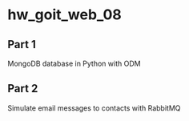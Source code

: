 # hw_goit_web_08

## Part 1
MongoDB database in Python with ODM

## Part 2
Simulate email messages to contacts with RabbitMQ